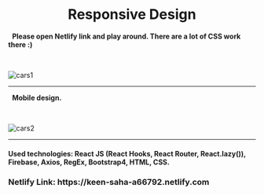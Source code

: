 
<h1 style='text-align:center;'>Responsive Design </h1>

&nbsp;
<strong> Please open Netlify link and play around. There are a lot of CSS work there :)
  &nbsp;

</strong>
&nbsp;
&nbsp;

![cars1](https://user-images.githubusercontent.com/57728302/73808961-9dbcf500-479f-11ea-90f9-bb1ba30b6a9c.gif)

<hr>

&nbsp;
<strong> Mobile design.
  &nbsp;

</strong>
&nbsp;
&nbsp;

![cars2](https://user-images.githubusercontent.com/57728302/73809560-a3b3d580-47a1-11ea-9c40-0a26566a44d8.gif)

<hr>
<h4><strong>Used technologies: </strong> React JS (React Hooks, React Router, React.lazy()), Firebase, Axios, RegEx, Bootstrap4, HTML, CSS.  </h4>
<h3>Netlify Link: https://keen-saha-a66792.netlify.com</h3>
